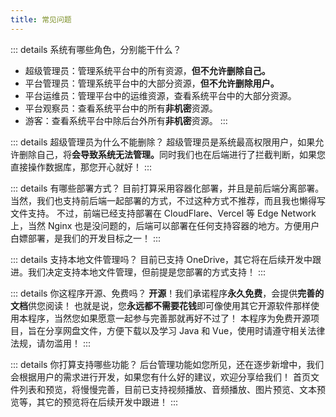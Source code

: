 ```yaml
---
title: 常见问题
---
```


::: details 系统有哪些角色，分别能干什么？
- 超级管理员：管理系统平台中的所有资源，<b>但不允许删除自己。</b>
- 平台管理员：管理系统平台中的大部分资源，<b>但不允许删除用户。</b>
- 平台运维员：管理平台中的运维资源，查看系统平台中的大部分资源。
- 平台观察员：查看系统平台中的所有<b>非机密</b>资源。
- 游客：查看系统平台中除后台外所有<b>非机密</b>资源。
:::

::: details 超级管理员为什么不能删除？
超级管理员是系统最高权限用户，如果允许删除自己，将<b>会导致系统无法管理。</b>同时我们也在后端进行了拦截判断，如果您直接操作数据库，那您开心就好！
:::

::: details 有哪些部署方式？
目前打算采用容器化部署，并且是前后端分离部署。当然，我们也支持前后端一起部署的方式，不过这种方式不推荐，而且我也懒得写文件支持。
不过，前端已经支持部署在 CloudFlare、Vercel 等 Edge Network 上，当然 Nginx 也是没问题的，后端可以部署在任何支持容器的地方。方便用户白嫖部署，是我们的开发目标之一！
:::

::: details 支持本地文件管理吗？
目前已支持 OneDrive，其它将在后续开发中跟进。我们决定支持本地文件管理，但前提是您部署的方式支持！
:::

::: details 你这程序开源、免费吗？
<b>开源</b>！我们承诺程序<b>永久免费</b>，会提供<b>完善的文档</b>供您阅读！
也就是说，您<b>永远都不需要花钱</b>即可像使用其它开源软件那样使用本程序，当然您如果愿意一起参与完善那就再好不过了！
本程序为免费开源项目，旨在分享网盘文件，方便下载以及学习 Java 和 Vue，使用时请遵守相关法律法规，请勿滥用！
:::

::: details 你打算支持哪些功能？
后台管理功能如您所见，还在逐步新增中，我们会根据用户的需求进行开发，如果您有什么好的建议，欢迎分享给我们！
首页文件列表和预览，将慢慢完善，目前已支持视频播放、音频播放、图片预览、文本预览等，其它的预览将在后续开发中跟进！
:::
